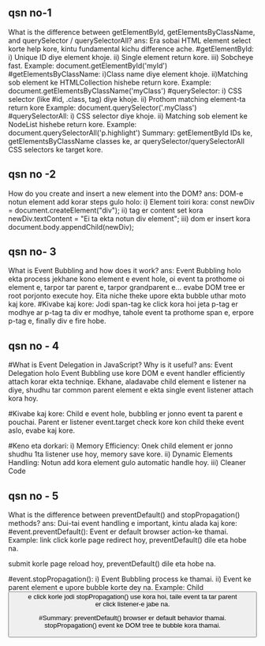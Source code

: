 qsn no-1
--------
What is the difference between getElementById, getElementsByClassName, and querySelector / querySelectorAll?
ans:
Era sobai HTML element select korte help kore, kintu fundamental kichu difference ache.
#getElementById:
i) Unique ID diye element khoje.
ii) Single element return kore.
iii) Sobcheye fast.
Example: document.getElementById('myId')
#getElementsByClassName:
i)Class name diye element khoje.
ii)Matching sob element ke HTMLCollection hishebe return kore.
Example: document.getElementsByClassName('myClass')
#querySelector:
i) CSS selector (like #id, .class, tag) diye khoje.
ii) Prothom matching element-ta return kore
Example: document.querySelector('.myClass')
#querySelectorAll:
i) CSS selector diye khoje.
ii) Matching sob element ke NodeList hishebe return kore.
Example: document.querySelectorAll('p.highlight')
Summary: getElementById IDs ke, getElementsByClassName classes ke, ar querySelector/querySelectorAll CSS selectors ke target kore.

qsn no -2 
---------
How do you create and insert a new element into the DOM?
ans:
DOM-e notun element add korar steps gulo holo:
i) Element toiri kora:
const newDiv = document.createElement("div");
ii) tag er content set kora
newDiv.textContent = "Ei ta ekta notun div element";
iii) dom er insert kora 
document.body.appendChild(newDiv);

qsn no- 3
---------
What is Event Bubbling and how does it work?
ans:
Event Bubbling holo ekta process jekhane kono element e event hole, oi event ta prothome oi element e, tarpor tar parent e, tarpor grandparent e... evabe DOM tree er root porjonto execute hoy. Eita niche theke upore ekta bubble uthar moto kaj kore.
#Kivabe kaj kore:
Jodi span-tag ke click kora hoi jeta p-tag er modhye ar p-tag ta div er modhye, tahole event ta prothome span e, erpore p-tag e, finally div e fire hobe.

qsn no - 4
----------
#What is Event Delegation in JavaScript? Why is it useful?
ans:
Event Delegation holo Event Bubbling use kore DOM e event handler efficiently attach korar ekta techniqe. Ekhane, aladavabe child element e listener na diye, shudhu tar common parent element e ekta single event listener attach kora hoy.

#Kivabe kaj kore:
Child e event hole, bubbling er jonno event ta parent e pouchai. Parent er listener event.target check kore kon child theke event aslo, evabe kaj kore.

#Keno eta dorkari:
i) Memory Efficiency: Onek child element er jonno shudhu 1ta listener use hoy, memory save kore.
ii) Dynamic Elements Handling: Notun add kora element gulo automatic handle hoy.
iii) Cleaner Code

qsn no - 5
----------
What is the difference between preventDefault() and stopPropagation() methods?
ans: 
Dui-tai event handling e important, kintu alada kaj kore:
#event.preventDefault():
Event er default browser action-ke thamai.
Example: <a> link click korle page redirect hoy, preventDefault() dile eta hobe na. <form> submit korle page reload hoy, preventDefault() dile eta hobe na.

#event.stopPropagation():
i) Event Bubbling process ke thamai.
ii) Event ke parent element e upore bubble korte dey na.
Example: Child <button> e click korle jodi stopPropagation() use kora hoi, taile event ta tar parent <div> er click listener-e jabe na.

#Summary:
preventDefault() browser er default behavior thamai.
stopPropagation() event ke DOM tree te bubble kora thamai.
